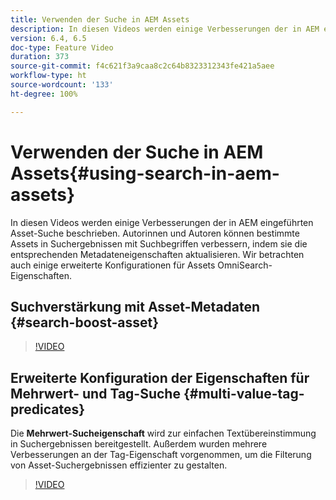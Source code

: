 ```yaml
---
title: Verwenden der Suche in AEM Assets
description: In diesen Videos werden einige Verbesserungen der in AEM eingeführten Asset-Suche beschrieben. Autorinnen und Autoren können bestimmte Assets in Suchergebnissen mit Suchbegriffen verbessern, indem sie die entsprechenden Metadateneigenschaften aktualisieren. Wir betrachten auch einige erweiterte Konfigurationen für Assets OmniSearch-Eigenschaften.
version: 6.4, 6.5
doc-type: Feature Video
duration: 373
source-git-commit: f4c621f3a9caa8c2c64b8323312343fe421a5aee
workflow-type: ht
source-wordcount: '133'
ht-degree: 100%

---
```



# Verwenden der Suche in AEM Assets{#using-search-in-aem-assets}

In diesen Videos werden einige Verbesserungen der in AEM eingeführten Asset-Suche beschrieben. Autorinnen und Autoren können bestimmte Assets in Suchergebnissen mit Suchbegriffen verbessern, indem sie die entsprechenden Metadateneigenschaften aktualisieren. Wir betrachten auch einige erweiterte Konfigurationen für Assets OmniSearch-Eigenschaften.

## Suchverstärkung mit Asset-Metadaten {#search-boost-asset}

>[!VIDEO](https://video.tv.adobe.com/v/16766?quality=12&learn=on)

## Erweiterte Konfiguration der Eigenschaften für Mehrwert- und Tag-Suche {#multi-value-tag-predicates}

Die **Mehrwert-Sucheigenschaft** wird zur einfachen Textübereinstimmung in Suchergebnissen bereitgestellt. Außerdem wurden mehrere Verbesserungen an der Tag-Eigenschaft vorgenommen, um die Filterung von Asset-Suchergebnissen effizienter zu gestalten.

>[!VIDEO](https://video.tv.adobe.com/v/16457?quality=12&learn=on)
